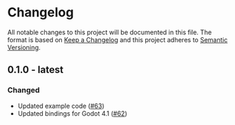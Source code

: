 # Changelog

All notable changes to this project will be documented in this file. The format is based on [Keep a Changelog](https://keepachangelog.com/en/1.0.0/) and this project adheres to [Semantic Versioning](https://semver.org/spec/v2.0.0.html).

## 0.1.0 - latest

### Changed

- Updated example code ([#63](https://github.com/asmaloney/GDExtensionTemplate/pull/63))
- Updated bindings for Godot 4.1 ([#62](https://github.com/asmaloney/GDExtensionTemplate/pull/62))
